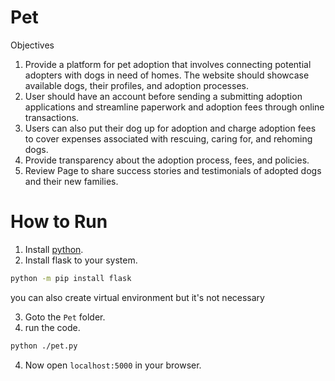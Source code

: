 # Pet
Objectives
1. Provide a platform for pet adoption that involves connecting potential adopters with dogs in need of homes. The website should showcase available dogs, their profiles, and adoption processes.
2. User should have an account before sending a submitting adoption applications and streamline paperwork and adoption fees through online transactions.
3. Users can also put their dog up for adoption and charge adoption fees to cover expenses associated with rescuing, caring for, and rehoming dogs.
4. Provide transparency about the adoption process, fees, and policies.
5. Review Page to share success stories and testimonials of adopted dogs and their new families. 

# How to Run
1. Install [python](https://www.python.org/downloads/).
2. Install flask to your system.
```bash
python -m pip install flask
```
you can also create virtual environment but it's not necessary

3. Goto the `Pet` folder.
3. run the code.
```bash
python ./pet.py
```
4. Now open ```localhost:5000``` in your browser.
